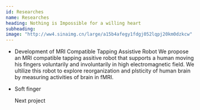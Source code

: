 ```yaml
---
id: Researches
name: Researches
heading: Nothing is Impossible for a willing heart
subheading: 
image: "http://ww4.sinaimg.cn/large/a15b4afegy1fdgj052lqpj20km0dzkcw" 
---
```

* Development of MRI Compatible Tapping Assistive Robot
  We propose an MRI compatible tapping assitive robot that supports a human moving his fingers voluntarily and involuntarily in high electromagnetic field. We ultilize this robot to explore reorganization and plsticity of human brain by measuring activities of brain in fMRI.    

* Soft finger  

  Next project